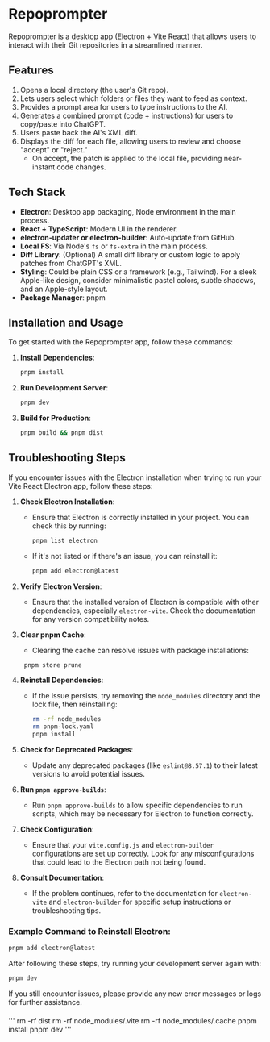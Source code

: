 # Repoprompter

Repoprompter is a desktop app (Electron + Vite React) that allows users to interact with their Git repositories in a streamlined manner.

## Features

1. Opens a local directory (the user's Git repo).
2. Lets users select which folders or files they want to feed as context.
3. Provides a prompt area for users to type instructions to the AI.
4. Generates a combined prompt (code + instructions) for users to copy/paste into ChatGPT.
5. Users paste back the AI's XML diff.
6. Displays the diff for each file, allowing users to review and choose "accept" or "reject."
   - On accept, the patch is applied to the local file, providing near-instant code changes.

## Tech Stack

- **Electron**: Desktop app packaging, Node environment in the main process.
- **React + TypeScript**: Modern UI in the renderer.
- **electron-updater or electron-builder**: Auto-update from GitHub.
- **Local FS**: Via Node's `fs` or `fs-extra` in the main process.
- **Diff Library**: (Optional) A small diff library or custom logic to apply patches from ChatGPT's XML.
- **Styling**: Could be plain CSS or a framework (e.g., Tailwind). For a sleek Apple-like design, consider minimalistic pastel colors, subtle shadows, and an Apple-style layout.
- **Package Manager**: pnpm

## Installation and Usage

To get started with the Repoprompter app, follow these commands:

1. **Install Dependencies**:
   ```bash
   pnpm install
   ```

2. **Run Development Server**:
   ```bash
   pnpm dev
   ```

3. **Build for Production**:
   ```bash
   pnpm build && pnpm dist
   ```

## Troubleshooting Steps

If you encounter issues with the Electron installation when trying to run your Vite React Electron app, follow these steps:

1. **Check Electron Installation**:
   - Ensure that Electron is correctly installed in your project. You can check this by running:

     ```bash
     pnpm list electron
     ```

   - If it's not listed or if there's an issue, you can reinstall it:

     ```bash
     pnpm add electron@latest
     ```

2. **Verify Electron Version**:
   - Ensure that the installed version of Electron is compatible with other dependencies, especially `electron-vite`. Check the documentation for any version compatibility notes.

3. **Clear pnpm Cache**:
   - Clearing the cache can resolve issues with package installations:

    ```bash
     pnpm store prune
     ```

4. **Reinstall Dependencies**:
   - If the issue persists, try removing the `node_modules` directory and the lock file, then reinstalling:

     ```bash
     rm -rf node_modules
     rm pnpm-lock.yaml
     pnpm install
     ```

5. **Check for Deprecated Packages**:
   - Update any deprecated packages (like `eslint@8.57.1`) to their latest versions to avoid potential issues.

6. **Run `pnpm approve-builds`**:
   - Run `pnpm approve-builds` to allow specific dependencies to run scripts, which may be necessary for Electron to function correctly.

7. **Check Configuration**:
   - Ensure that your `vite.config.js` and `electron-builder` configurations are set up correctly. Look for any misconfigurations that could lead to the Electron path not being found.

8. **Consult Documentation**:
   - If the problem continues, refer to the documentation for `electron-vite` and `electron-builder` for specific setup instructions or troubleshooting tips.

### Example Command to Reinstall Electron:

```bash
pnpm add electron@latest
```

After following these steps, try running your development server again with:

```bash
pnpm dev
```

If you still encounter issues, please provide any new error messages or logs for further assistance.


####

'''
rm -rf dist
rm -rf node_modules/.vite
rm -rf node_modules/.cache
pnpm install
pnpm dev
'''
